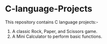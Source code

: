 # C-language-Projects

This repository contains C language projects:-
1. A classic Rock, Paper, and Scissors game. 
2. A Mini Calculator to perform basic functions.
